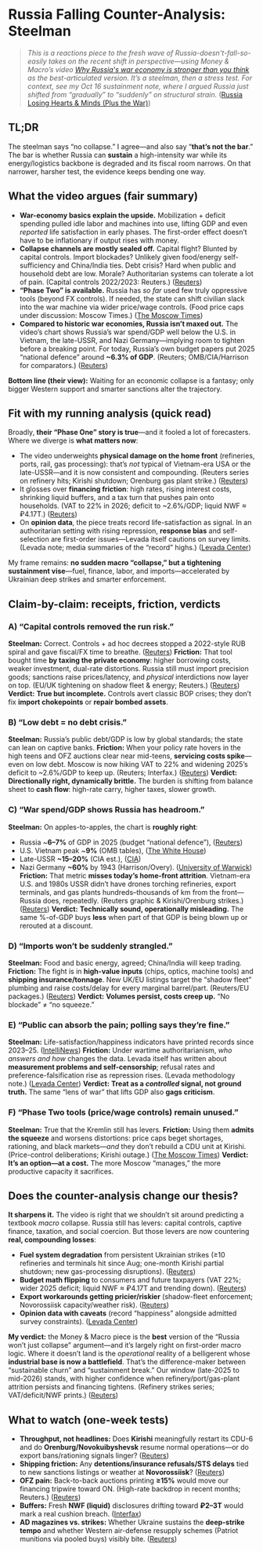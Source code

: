 # Russia Falling Counter-Analysis: Steelman

> *This is a reactions piece to the fresh wave of Russia-doesn't-fall-so-easily takes on the recent shift in perspective—using Money & Macro’s video [Why Russia's war economy is stronger than you think][1] as the best-articulated version. It’s a steelman, then a stress test. For context, see my Oct 16 sustainment note, where I argued Russia just shifted from “gradually” to “suddenly” on structural strain.* ([Russia Losing Hearts & Minds (Plus the War)](https://gutza.github.io/public/2025-10-16-Russia-Losing-Hearts-Minds-And-War))

## TL;DR
The steelman says “no collapse.” I agree—and also say “**that’s not the bar**.” The bar is whether Russia can **sustain** a high-intensity war while its energy/logistics backbone is degraded and its fiscal room narrows. On that narrower, harsher test, the evidence keeps bending one way.

## What the video argues (fair summary)

* **War-economy basics explain the upside.** Mobilization + deficit spending pulled idle labor and machines into use, lifting GDP and even *reported* life satisfaction in early phases. The first-order effect doesn’t have to be inflationary if output rises with money.
* **Collapse channels are mostly sealed off.** Capital flight? Blunted by capital controls. Import blockades? Unlikely given food/energy self-sufficiency and China/India ties. Debt crisis? Hard when public and household debt are low. Morale? Authoritarian systems can tolerate a lot of pain. (Capital controls 2022/2023: Reuters.) ([Reuters][2])
* **“Phase Two” is available.** Russia has *so far* used few truly oppressive tools (beyond FX controls). If needed, the state can shift civilian slack into the war machine via wider price/wage controls. (Food price caps under discussion: Moscow Times.) ([The Moscow Times][3])
* **Compared to historic war economies, Russia isn’t maxed out.** The video’s chart shows Russia’s war spend/GDP well below the U.S. in Vietnam, the late-USSR, and Nazi Germany—implying room to tighten before a breaking point. For today, Russia’s own budget papers put 2025 “national defence” around **~6.3% of GDP**. (Reuters; OMB/CIA/Harrison for comparators.) ([Reuters][4])

**Bottom line (their view):** Waiting for an economic collapse is a fantasy; only bigger Western support and smarter sanctions alter the trajectory.

## Fit with my running analysis (quick read)

Broadly, **their “Phase One” story is true**—and it fooled a lot of forecasters. Where we diverge is **what matters now**:

* The video underweights **physical damage on the home front** (refineries, ports, rail, gas processing): that’s *not* typical of Vietnam-era USA or the late-USSR—and it is now consistent and compounding. (Reuters series on refinery hits; Kirishi shutdown; Orenburg gas plant strike.) ([Reuters][5])
* It glosses over **financing friction**: high rates, rising interest costs, shrinking liquid buffers, and a tax turn that pushes pain onto households. (VAT to 22% in 2026; deficit to ~2.6%/GDP; liquid NWF ≈ ₽4.17T.) ([Reuters][6])
* On **opinion data**, the piece treats record life-satisfaction as signal. In an authoritarian setting with rising repression, **response bias** and self-selection are first-order issues—Levada itself cautions on survey limits. (Levada note; media summaries of the “record” highs.) ([Levada Center][7])

My frame remains: **no sudden macro “collapse,” but a tightening sustainment vise**—fuel, finance, labor, and imports—accelerated by Ukrainian deep strikes and smarter enforcement.

## Claim-by-claim: receipts, friction, verdicts

### A) “Capital controls removed the run risk.”

**Steelman:** Correct. Controls + ad hoc decrees stopped a 2022-style RUB spiral and gave fiscal/FX time to breathe. ([Reuters][2])
**Friction:** That tool bought time **by taxing the private economy**: higher borrowing costs, weaker investment, dual-rate distortions. Russia still must import precision goods; sanctions raise prices/latency, and *physical* interdictions now layer on top. (EU/UK tightening on shadow fleet & energy; Reuters.) ([Reuters][8])
**Verdict:** **True but incomplete.** Controls avert classic BOP crises; they don’t fix **import chokepoints** or **repair bombed assets**.

### B) “Low debt = no debt crisis.”

**Steelman:** Russia’s public debt/GDP is low by global standards; the state can lean on captive banks.
**Friction:** When your policy rate hovers in the high teens and OFZ auctions clear near mid-teens, **servicing costs spike**—even on low debt. Moscow is now hiking VAT to 22% and widening 2025’s deficit to ~2.6%/GDP to keep up. (Reuters; Interfax.) ([Reuters][6])
**Verdict:** **Directionally right, dynamically brittle.** The burden is shifting from balance sheet to **cash flow**: high-rate carry, higher taxes, slower growth.

### C) “War spend/GDP shows Russia has headroom.”

**Steelman:** On apples-to-apples, the chart is **roughly right**:

* Russia ~**6–7%** of GDP in 2025 (budget “national defence”), ([Reuters][4])
* U.S. Vietnam peak ~**9%** (OMB tables), ([The White House][9])
* Late-USSR **~15–20%** (CIA est.), ([CIA][10])
* Nazi Germany **~60%** by 1943 (Harrison/Overy). ([University of Warwick][11])
  **Friction:** That metric **misses today’s home-front attrition**. Vietnam-era U.S. and 1980s USSR didn’t have drones torching refineries, export terminals, and gas plants hundreds–thousands of km from the front—Russia does, repeatedly. (Reuters graphic & Kirishi/Orenburg strikes.) ([Reuters][12])
  **Verdict:** **Technically sound, operationally misleading.** The same %-of-GDP buys **less** when part of that GDP is being blown up or rerouted at a discount.

### D) “Imports won’t be suddenly strangled.”

**Steelman:** Food and basic energy, agreed; China/India will keep trading.
**Friction:** The fight is in **high-value inputs** (chips, optics, machine tools) and **shipping insurance/tonnage**. New UK/EU listings target the “shadow fleet” plumbing and raise costs/delay for every marginal barrel/part. (Reuters/EU packages.) ([Reuters][13])
**Verdict:** **Volumes persist, costs creep up.** “No blockade” ≠ “no squeeze.”

### E) “Public can absorb the pain; polling says they’re fine.”

**Steelman:** Life-satisfaction/happiness indicators have printed records since 2023–25. ([IntelliNews][14])
**Friction:** Under wartime authoritarianism, *who answers and how* changes the data. Levada itself has written about **measurement problems and self-censorship**; refusal rates and preference-falsification rise as repression rises. (Levada methodology note.) ([Levada Center][7])
**Verdict:** **Treat as a *controlled* signal, not ground truth.** The same “lens of war” that lifts GDP also **gags criticism**.

### F) “Phase Two tools (price/wage controls) remain unused.”

**Steelman:** True that the Kremlin still has levers.
**Friction:** Using them **admits the squeeze** and worsens distortions: price caps beget shortages, rationing, and black markets—*and* they don’t rebuild a CDU unit at Kirishi. (Price-control deliberations; Kirishi outage.) ([The Moscow Times][3])
**Verdict:** **It’s an option—at a cost.** The more Moscow “manages,” the more productive capacity it sacrifices.

## Does the counter-analysis change our thesis?

**It sharpens it.** The video is right that we shouldn’t sit around predicting a textbook *macro* collapse. Russia still has levers: capital controls, captive finance, taxation, and social coercion. But those levers are now countering **real, compounding losses**:

* **Fuel system degradation** from persistent Ukrainian strikes (≥10 refineries and terminals hit since Aug; one-month Kirishi partial shutdown; new gas-processing disruptions). ([Reuters][5])
* **Budget math flipping** to consumers and future taxpayers (VAT 22%; wider 2025 deficit; liquid NWF ≈ ₽4.17T and trending down). ([Reuters][6])
* **Export workarounds getting pricier/riskier** (shadow-fleet enforcement; Novorossiisk capacity/weather risk). ([Reuters][13])
* **Opinion data with caveats** (record “happiness” alongside admitted survey constraints). ([Levada Center][7])

**My verdict:** the Money & Macro piece is the **best** version of the “Russia won’t just collapse” argument—and it’s largely right on first-order macro logic. Where it doesn’t land is the *operational* reality of a belligerent whose **industrial base is now a battlefield**. That’s the difference-maker between “sustainable churn” and “sustainment break.” Our window (late-2025 to mid-2026) stands, with higher confidence when refinery/port/gas-plant attrition persists and financing tightens. (Refinery strikes series; VAT/deficit/NWF prints.) ([Reuters][12])

## What to watch (one-week tests)

* **Throughput, not headlines:** Does **Kirishi** meaningfully restart its CDU-6 and do **Orenburg/Novokuibyshevsk** resume normal operations—or do export bans/rationing signals linger? ([Reuters][15])
* **Shipping friction:** Any **detentions/insurance refusals/STS delays** tied to new sanctions listings or weather at **Novorossiisk**? ([Reuters][13])
* **OFZ pain:** Back-to-back auctions printing **≥15%** would move our financing tripwire toward ON. (High-rate backdrop in recent months; Reuters.) ([Reuters][16])
* **Buffers:** Fresh **NWF (liquid)** disclosures drifting toward **₽2–3T** would mark a real cushion breach. ([Interfax][17])
* **AD magazines vs. strikes:** Whether Ukraine sustains the **deep-strike tempo** and whether Western air-defense resupply schemes (Patriot munitions via pooled buys) visibly bite. ([Reuters][12])

[1]: https://www.youtube.com/watch?v=YRuYb3H3mvA "Why Russia's war economy is stronger than you think"
[2]: https://www.reuters.com/markets/europe/russian-central-bank-scrambles-contain-fallout-sanctions-2022-02-28/ "Russia hikes rates, introduces capital controls as sanctions ..."
[3]: https://www.themoscowtimes.com/2025/07/30/russia-weighs-food-price-controls-amid-rising-inflation-a90036 "Russia Weighs Food Price Controls Amid Rising Inflation"
[4]: https://www.reuters.com/world/europe/russia-hikes-national-defence-spending-by-23-2025-2024-09-30/ "Russia hikes 2025 defence spending by 25% to a new post ..."
[5]: https://www.reuters.com/business/energy/russian-oil-refineries-terminals-burn-ukraine-hits-putins-war-economy-2025-08-25/ "Russian oil refineries, terminals burn as Ukraine hits ..."
[6]: https://www.reuters.com/markets/currencies/russian-finance-ministry-proposes-raising-vat-help-finance-war-ukraine-2025-09-24/ "Russian finance ministry proposes raising VAT to help fund ..."
[7]: https://www.levada.ru/en/2025/04/30/on-the-question-of-the-surveys-in-russia/ "On the question of the surveys in Russia"
[8]: https://www.reuters.com/sustainability/climate-energy/eu-agrees-gradually-end-russian-gas-imports-by-january-1-2028-2025-10-20/ "EU agrees to gradually end Russian gas imports by January 1, 2028"
[9]: https://www.whitehouse.gov/omb/information-resources/budget/historical-tables/ "Historical Tables – OMB"
[10]: https://www.cia.gov/readingroom/docs/CIA-RDP87T01145R000200280017-8.pdf "DIA ESTIMATES OF SOVIET MILITARY SPENDING"
[11]: https://warwick.ac.uk/fac/soc/economics/staff/mharrison/public/ehr88postprint.pdf "the U.S.A., U.K., U.S.S.R., and Germany, 1938-1945"
[12]: https://www.reuters.com/graphics/UKRAINE-CRISIS/RUSSIA-ENERGY/gdpzbxkgwpw/ "Inside Ukraine's drone campaign to blitz Russia's energy ..."
[13]: https://www.reuters.com/business/energy/trumps-india-squeeze-push-russian-oil-further-into-shadows-2025-10-20/ "Trump's India squeeze to push Russian oil further into the shadows"
[14]: https://www.intellinews.com/russian-quality-of-life-and-confidence-in-the-future-reaches-new-all-time-highs-in-november-levada-353791/ "Russian quality of life and confidence in the future reaches ..."
[15]: https://www.reuters.com/world/russias-kirishi-refinery-halts-largest-unit-after-drone-attack-sources-say-2025-10-06/ "Russia's Kirishi refinery halts largest unit after drone ... - Reuters"
[16]: https://www.reuters.com/world/europe/putin-says-russia-plans-cut-military-spending-next-year-2025-06-27/ "Putin says Russia plans to cut military spending from next ..."
[17]: https://interfax.com/newsroom/top-stories/114119/ "Russia's National Wealth Fund grows 20.5 bln rubles in ..."
